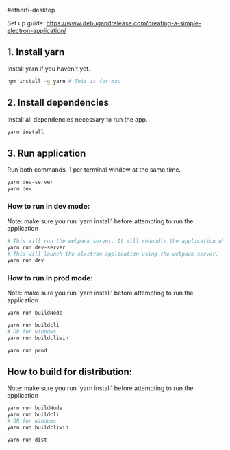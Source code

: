 #etherfi-desktop

Set up guide: https://www.debugandrelease.com/creating-a-simple-electron-application/

## 1. Install yarn

Install yarn if you haven't yet.

```bash
npm install -g yarn # This is for mac
```

## 2. Install dependencies

Install all dependencies necessary to run the app.

```bash
yarn install
```

## 3. Run application

Run both commands, 1 per terminal window at the same time.

```bash
yarn dev-server
yarn dev
```

### How to run in dev mode: 
Note: make sure you run 'yarn install' before attempting to run the application
```bash
# This will run the webpack server. It will rebundle the application when you make front end changes
yarn run dev-server 
# This will launch the electron application using the webpack server.
yarn run dev
```

### How to run in prod mode: 
Note: make sure you run 'yarn install' before attempting to run the application
```bash
yarn run buildNode

yarn run buildcli 
# OR for windows
yarn run buildcliwin

yarn run prod
```

## How to build for distribution: 
Note: make sure you run 'yarn install' before attempting to run the application
```bash
yarn run buildNode
yarn run buildcli 
# OR for windows
yarn run buildcliwin

yarn run dist
```
